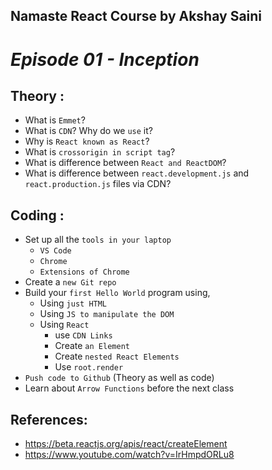 ## Namaste React Course by Akshay Saini

# _Episode 01 - Inception_

## Theory :

- What is `Emmet`?
- What is `CDN`? Why do we `use` it?
- Why is `React known as React`?
- What is `crossorigin in script tag`?
- What is difference between `React and ReactDOM`?
- What is difference between `react.development.js` and `react.production.js` files via CDN?

## Coding :

- Set up all the `tools in your laptop`
  - `VS Code`
  - `Chrome`
  - `Extensions of Chrome`
- Create a `new Git repo`
- Build your `first Hello World` program using,
  - Using `just HTML`
  - Using `JS to manipulate the DOM`
  - Using `React`
    - use `CDN Links`
    - Create `an Element`
    - Create `nested React Elements`
    - Use `root.render`
- `Push code to Github` (Theory as well as code)
- Learn about `Arrow Functions` before the next class

## References:

- https://beta.reactjs.org/apis/react/createElement
- https://www.youtube.com/watch?v=IrHmpdORLu8
